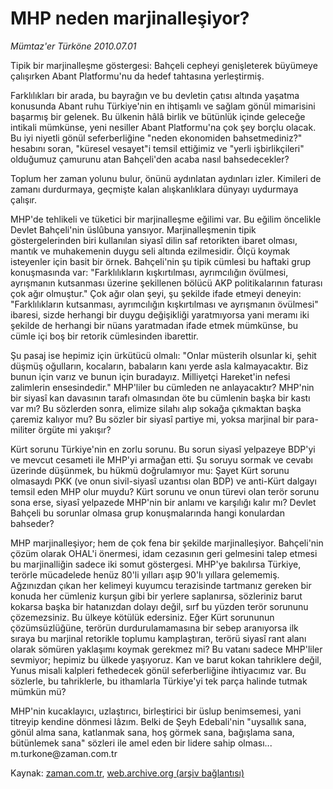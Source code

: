 # MHP neden marjinalleşiyor?

*Mümtaz'er Türköne 2010.07.01*

<td class="columnist-detail">
<p>Tipik bir marjinalleşme göstergesi: Bahçeli cepheyi genişleterek büyümeye çalışırken Abant Platformu'nu da hedef tahtasına yerleştirmiş.</p>
<p>
<div id="haberMetinDiv">
<p>Farklılıkları bir arada, bu bayrağın ve bu devletin çatısı altında yaşatma konusunda Abant ruhu Türkiye'nin en ihtişamlı ve sağlam gönül mimarisini başarmış bir gelenek. Bu ülkenin hâlâ birlik ve bütünlük içinde geleceğe intikali mümkünse, yeni nesiller Abant Platformu'na çok şey borçlu olacak. Bu iyi niyetli gönül seferberliğine "neden ekonomiden bahsetmediniz?" hesabını soran, "küresel vesayet"i temsil ettiğimiz ve "yerli işbirlikçileri" olduğumuz çamurunu atan Bahçeli'den acaba nasıl bahsedecekler?
<p>Toplum her zaman yolunu bulur, önünü aydınlatan aydınları izler. Kimileri de zamanı durdurmaya, geçmişte kalan alışkanlıklara dünyayı uydurmaya çalışır.
<p>MHP'de tehlikeli ve tüketici bir marjinalleşme eğilimi var. Bu eğilim öncelikle Devlet Bahçeli'nin üslûbuna yansıyor. Marjinalleşmenin tipik göstergelerinden biri kullanılan siyasî dilin saf retorikten ibaret olması, mantık ve muhakemenin duygu seli altında ezilmesidir. Ölçü koymak isteyenler için basit bir örnek. Bahçeli'nin şu tipik cümlesi bu haftaki grup konuşmasında var: "Farklılıkların kışkırtılması, ayrımcılığın övülmesi, ayrışmanın kutsanması üzerine şekillenen bölücü AKP politikalarının faturası çok ağır olmuştur." Çok ağır olan şeyi, şu şekilde ifade etmeyi deneyin: "Farklılıkların kutsanması, ayrımcılığın kışkırtılması ve ayrışmanın övülmesi" ibaresi, sizde herhangi bir duygu değişikliği yaratmıyorsa yani meramı iki şekilde de herhangi bir nüans yaratmadan ifade etmek mümkünse, bu cümle içi boş bir retorik cümlesinden ibarettir.
<p>Şu pasaj ise hepimiz için ürkütücü olmalı: "Onlar müsterih olsunlar ki, şehit düşmüş oğulların, kocaların, babaların kanı yerde asla kalmayacaktır. Biz bunun için varız ve bunun için buradayız. Milliyetçi Hareket'in nefesi zalimlerin ensesindedir." MHP'liler bu cümleden ne anlayacaktır? MHP'nin bir siyasî kan davasının tarafı olmasından öte bu cümlenin başka bir kastı var mı? Bu sözlerden sonra, elimize silahı alıp sokağa çıkmaktan başka çaremiz kalıyor mu? Bu sözler bir siyasî partiye mi, yoksa marjinal bir para-militer örgüte mi yakışır?
<p>Kürt sorunu Türkiye'nin en zorlu sorunu. Bu sorun siyasî yelpazeye BDP'yi ve mevcut cesameti ile MHP'yi armağan etti. Şu soruyu sormak ve cevabı üzerinde düşünmek, bu hükmü doğrulamıyor mu: Şayet Kürt sorunu olmasaydı PKK (ve onun sivil-siyasî uzantısı olan BDP) ve anti-Kürt dalgayı temsil eden MHP olur muydu? Kürt sorunu ve onun türevi olan terör sorunu sona erse, siyasî yelpazede MHP'nin bir anlamı ve karşılığı kalır mı? Devlet Bahçeli bu sorunlar olmasa grup konuşmalarında hangi konulardan bahseder?
<p>MHP marjinalleşiyor; hem de çok fena bir şekilde marjinalleşiyor. Bahçeli'nin çözüm olarak OHAL'i önermesi, idam cezasının geri gelmesini talep etmesi bu marjinalliğin sadece iki somut göstergesi. MHP'ye bakılırsa Türkiye, terörle mücadelede henüz 80'li yılları aşıp 90'lı yıllara gelememiş. Ağzınızdan çıkan her kelimeyi kuyumcu terazisinde tartmanız gereken bir konuda her cümleniz kurşun gibi bir yerlere saplanırsa, sözleriniz barut kokarsa başka bir hatanızdan dolayı değil, sırf bu yüzden terör sorununu çözemezsiniz. Bu ülkeye kötülük edersiniz. Eğer Kürt sorununun çözümsüzlüğüne, terörün durdurulamamasına bir sebep aranıyorsa ilk sıraya bu marjinal retorikle toplumu kamplaştıran, terörü siyasî rant alanı olarak sömüren yaklaşımı koymak gerekmez mi? Bu vatanı sadece MHP'liler sevmiyor; hepimiz bu ülkede yaşıyoruz. Kan ve barut kokan tahriklere değil, Yunus misali kalpleri fethedecek gönül seferberliğine ihtiyacımız var. Bu sözlerle, bu tahriklerle, bu ithamlarla Türkiye'yi tek parça halinde tutmak mümkün mü?
<p>MHP'nin kucaklayıcı, uzlaştırıcı, birleştirici bir üslup benimsemesi, yani titreyip kendine dönmesi lâzım. Belki de Şeyh Edebali'nin "uysallık sana, gönül alma sana, katlanmak sana, hoş görmek sana, bağışlama sana, bütünlemek sana" sözleri ile amel eden bir lidere sahip olması... m.turkone@zaman.com.tr</p></p></p></p></p></p></p></div>
</p>
<a href="http://web.archive.org/web/20110107150802/mailto:m.turkone@zaman.com.tr">
</a></td>

Kaynak: [zaman.com.tr](http://zaman.com.tr/yazar.do?yazino=1001389), [web.archive.org (arşiv bağlantısı)](http://web.archive.org/web/20110107150802/http://www.zaman.com.tr/yazar.do?yazino=1001389)
